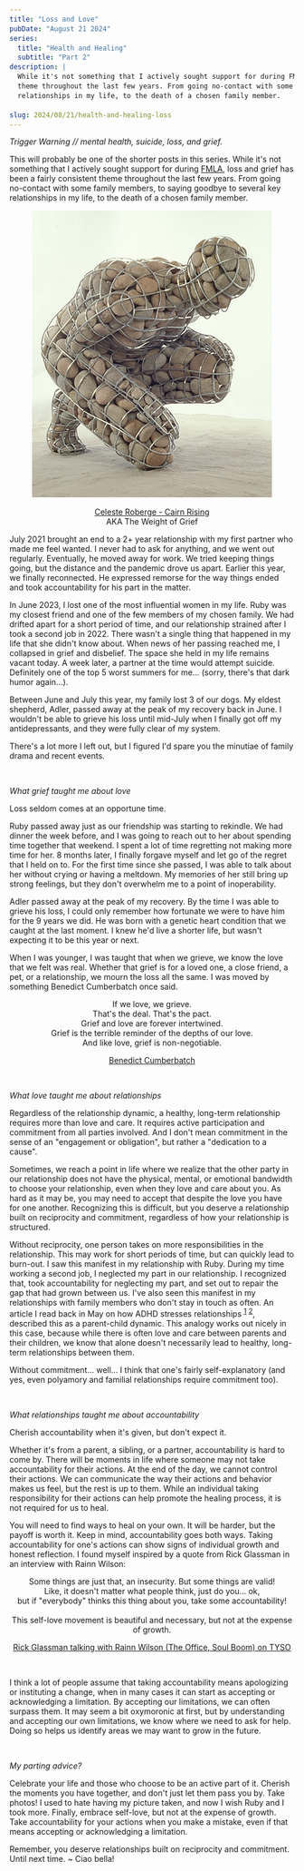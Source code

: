 ```yaml
---
title: "Loss and Love"
pubDate: "August 21 2024"
series:
  title: "Health and Healing"
  subtitle: "Part 2"
description: |
  While it's not something that I actively sought support for during FMLA, loss and grief has been a fairly consistent
  theme throughout the last few years. From going no-contact with some family members, to saying goodbye to several key
  relationships in my life, to the death of a chosen family member.

slug: 2024/08/21/health-and-healing-loss
---
```


_Trigger Warning // mental health, suicide, loss, and grief._

This will probably be one of the shorter posts in this series. While it's not something that I actively sought support
for during [FMLA][], loss and grief has been a fairly consistent theme throughout the last few years. From going
no-contact with some family members, to saying goodbye to several key relationships in my life, to the death of a chosen
family member.

<div align="center">
    <img src="/img/2024-08-21-health-healing-weight-of-grief.jpg"/>
    <p>
        <a href="http://www.celesteroberge.com/w-cairn-rising.php">Celeste Roberge - Cairn Rising</a><br/>
        AKA The Weight of Grief
    </p>
</div>

July 2021 brought an end to a 2+ year relationship with my first partner who made me feel wanted. I never had to ask for
anything, and we went out regularly. Eventually, he moved away for work. We tried keeping things going, but the distance
and the pandemic drove us apart. Earlier this year, we finally reconnected. He expressed remorse for the way things
ended and took accountability for his part in the matter.

In June 2023, I lost one of the most influential women in my life. Ruby was my closest friend and one of the few members
of my chosen family. We had drifted apart for a short period of time, and our relationship strained after I took a
second job in 2022. There wasn't a single thing that happened in my life that she didn't know about. When news of her
passing reached me, I collapsed in grief and disbelief. The space she held in my life remains vacant today. A week
later, a partner at the time would attempt suicide. Definitely one of the top 5 worst summers for me... (sorry, there's
that dark humor again...).

Between June and July this year, my family lost 3 of our dogs. My eldest shepherd, Adler, passed away at the peak of my
recovery back in June. I wouldn't be able to grieve his loss until mid-July when I finally got off my antidepressants,
and they were fully clear of my system.

There's a lot more I left out, but I figured I'd spare you the minutiae of family drama and recent events.

[FMLA]: https://www.dol.gov/agencies/whd/fmla

<br/>

_What grief taught me about love_

Loss seldom comes at an opportune time.

Ruby passed away just as our friendship was starting to rekindle. We had dinner the week before, and I was going to
reach out to her about spending time together that weekend. I spent a lot of time regretting not making more time for
her. 8 months later, I finally forgave myself and let go of the regret that I held on to. For the first time since she
passed, I was able to talk about her without crying or having a meltdown. My memories of her still bring up strong
feelings, but they don't overwhelm me to a point of inoperability.

Adler passed away at the peak of my recovery. By the time I was able to grieve his loss, I could only remember how
fortunate we were to have him for the 9 years we did. He was born with a genetic heart condition that we caught at the
last moment. I knew he'd live a shorter life, but wasn't expecting it to be this year or next.

When I was younger, I was taught that when we grieve, we know the love that we felt was real. Whether that grief is for
a loved one, a close friend, a pet, or a relationship, we mourn the loss all the same. I was moved by something Benedict
Cumberbatch once said.

<div align="center">
    <p>
        If we love, we grieve.<br/>
        That's the deal. That's the pact.<br/>
        Grief and love are forever intertwined.<br/>
        Grief is the terrible reminder of the depths of our love.<br/>
        And like love, grief is non-negotiable.
    </p>
    <p>
        <a href="https://www.instagram.com/p/C7p1AXBvutj/">Benedict Cumberbatch</a>
    </p>
</div>

<br/>

_What love taught me about relationships_

Regardless of the relationship dynamic, a healthy, long-term relationship requires more than love and care. It requires
active participation and commitment from all parties involved. And I don't mean commitment in the sense of an
"engagement or obligation", but rather a "dedication to a cause".

Sometimes, we reach a point in life where we realize that the other party in our relationship does not have the
physical, mental, or emotional bandwidth to choose your relationship, even when they love and care about you. As hard as
it may be, you may need to accept that despite the love you have for one another. Recognizing this is difficult, but you
deserve a relationship built on reciprocity and commitment, regardless of how your relationship is structured.

Without reciprocity, one person takes on more responsibilities in the relationship. This may work for short periods of
time, but can quickly lead to burn-out. I saw this manifest in my relationship with Ruby. During my time working a
second job, I neglected my part in our relationship. I recognized that, took accountability for neglecting my part, and
set out to repair the gap that had grown between us. I've also seen this manifest in my relationships with family
members who don't stay in touch as often. An article I read back in May on how ADHD stresses relationships
<sup>[1][]</sup> <sup>[2][]</sup>, described this as a parent-child dynamic. This analogy works out nicely in this case,
because while there is often love and care between parents and their children, we know that alone doesn't necessarily
lead to healthy, long-term relationships between them.

Without commitment... well... I think that one's fairly self-explanatory (and yes, even polyamory and familial
relationships require commitment too).

[1]: https://www.additudemag.com/adhd-divorce-rate-marriage-help/amp/
[2]: https://adhdaware.org.uk/living-with-adhd/how-does-adhd-affect-relationships-and-marriage/

<br/>

_What relationships taught me about accountability_

Cherish accountability when it's given, but don't expect it.

Whether it's from a parent, a sibling, or a partner, accountability is hard to come by. There will be moments in life
where someone may not take accountability for their actions. At the end of the day, we cannot control their actions. We
can communicate the way their actions and behavior makes us feel, but the rest is up to them. While an individual taking
responsibility for their actions can help promote the healing process, it is not required for us to heal.

You will need to find ways to heal on your own. It will be harder, but the payoff is worth it. Keep in mind,
accountability goes both ways. Taking accountability for one's actions can show signs of individual growth and honest
reflection. I found myself inspired by a quote from Rick Glassman in an interview with Rainn Wilson:

<div align="center">
    <p>
        Some things are just that, an insecurity. But some things are valid!<br/>
        Like, it doesn't matter what people think, just do you... ok,<br/>
        but if "everybody" thinks this thing about you, take some accountability!<br/>
        <br/>
        This self-love movement is beautiful and necessary, but not at the expense of growth.
    </p>
    <p>
        <a href="https://youtube.com/shorts/7Sh36LQxPzo?si=da4FlVR-3Af-OGvq">
            Rick Glassman talking with Rainn Wilson (The Office, Soul Boom) on TYSO
        </a>
    </p>
</div>
<br/>

I think a lot of people assume that taking accountability means apologizing or instituting a change, when in many cases
it can start as accepting or acknowledging a limitation. By accepting our limitations, we can often surpass them. It may
seem a bit oxymoronic at first, but by understanding and accepting our own limitations, we know where we need to ask for
help. Doing so helps us identify areas we may want to grow in the future.

<br/>

_My parting advice?_

Celebrate your life and those who choose to be an active part of it. Cherish the moments you have together, and don't
just let them pass you by. Take photos! I used to hate having my picture taken, and now I wish Ruby and I took more.
Finally, embrace self-love, but not at the expense of growth. Take accountability for your actions when you make a
mistake, even if that means accepting or acknowledging a limitation.

Remember, you deserve relationships built on reciprocity and commitment. Until next time. ~ Ciao bella!
